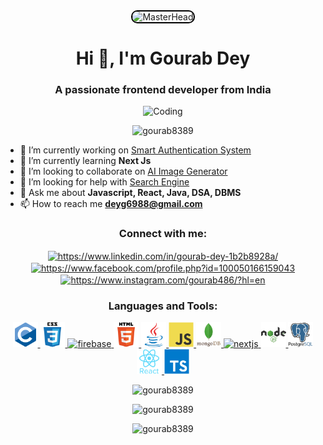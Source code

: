 <div align="center">
  <img src="https://pics.craiyon.com/2023-09-28/4d8ef70640bc4ae79d45c5d59bd49a39.webp" alt="MasterHead" width="500" height="400" style="border: 2px solid black; border-radius: 10px;">

  <h1>Hi 👋, I'm Gourab Dey</h1>
  <h3>A passionate frontend developer from India</h3>

  <img src="https://user-images.githubusercontent.com/69011963/137184767-79a13ec7-1bb3-4341-a6da-3a149c9c159a.gif" alt="Coding" width="400">
</div>

<p align="center"> 
  <img src="https://komarev.com/ghpvc/?username=gourab8389&label=Profile%20views&color=0e75b6&style=flat" alt="gourab8389" /> 
</p>

- 🔭 I’m currently working on [Smart Authentication System](https://github.com/gourab8389/smart_auth)
- 🌱 I’m currently learning **Next Js**
- 👯 I’m looking to collaborate on [AI Image Generator](https://github.com/gourab8389/Imaginify)
- 🤝 I’m looking for help with [Search Engine](https://github.com/gourab8389/search-engine)
- 💬 Ask me about **Javascript, React, Java, DSA, DBMS**
- 📫 How to reach me **deyg6988@gmail.com**

<h3 align="center">Connect with me:</h3>
<p align="center">
  <a href="https://linkedin.com/in/https://www.linkedin.com/in/gourab-dey-1b2b8928a/" target="blank">
    <img align="center" src="https://raw.githubusercontent.com/rahuldkjain/github-profile-readme-generator/master/src/images/icons/Social/linked-in-alt.svg" alt="https://www.linkedin.com/in/gourab-dey-1b2b8928a/" height="30" width="40" />
  </a>
  <a href="https://fb.com/https://www.facebook.com/profile.php?id=100050166159043" target="blank">
    <img align="center" src="https://raw.githubusercontent.com/rahuldkjain/github-profile-readme-generator/master/src/images/icons/Social/facebook.svg" alt="https://www.facebook.com/profile.php?id=100050166159043" height="30" width="40" />
  </a>
  <a href="https://instagram.com/https://www.instagram.com/gourab486/?hl=en" target="blank">
    <img align="center" src="https://raw.githubusercontent.com/rahuldkjain/github-profile-readme-generator/master/src/images/icons/Social/instagram.svg" alt="https://www.instagram.com/gourab486/?hl=en" height="30" width="40" />
  </a>
</p>

<h3 align="center">Languages and Tools:</h3>
<p align="center">
  <a href="https://www.cprogramming.com/" target="_blank" rel="noreferrer"> 
    <img src="https://raw.githubusercontent.com/devicons/devicon/master/icons/c/c-original.svg" alt="c" width="40" height="40"/> 
  </a> 
  <a href="https://www.w3schools.com/css/" target="_blank" rel="noreferrer"> 
    <img src="https://raw.githubusercontent.com/devicons/devicon/master/icons/css3/css3-original-wordmark.svg" alt="css3" width="40" height="40"/> 
  </a> 
  <a href="https://firebase.google.com/" target="_blank" rel="noreferrer"> 
    <img src="https://www.vectorlogo.zone/logos/firebase/firebase-icon.svg" alt="firebase" width="40" height="40"/> 
  </a> 
  <a href="https://www.w3.org/html/" target="_blank" rel="noreferrer"> 
    <img src="https://raw.githubusercontent.com/devicons/devicon/master/icons/html5/html5-original-wordmark.svg" alt="html5" width="40" height="40"/> 
  </a> 
  <a href="https://www.java.com" target="_blank" rel="noreferrer"> 
    <img src="https://raw.githubusercontent.com/devicons/devicon/master/icons/java/java-original.svg" alt="java" width="40" height="40"/> 
  </a> 
  <a href="https://developer.mozilla.org/en-US/docs/Web/JavaScript" target="_blank" rel="noreferrer"> 
    <img src="https://raw.githubusercontent.com/devicons/devicon/master/icons/javascript/javascript-original.svg" alt="javascript" width="40" height="40"/> 
  </a> 
  <a href="https://www.mongodb.com/" target="_blank" rel="noreferrer"> 
    <img src="https://raw.githubusercontent.com/devicons/devicon/master/icons/mongodb/mongodb-original-wordmark.svg" alt="mongodb" width="40" height="40"/> 
  </a> 
  <a href="https://nextjs.org/" target="_blank" rel="noreferrer"> 
    <img src="https://cdn.worldvectorlogo.com/logos/nextjs-2.svg" alt="nextjs" width="40" height="40"/> 
  </a> 
  <a href="https://nodejs.org" target="_blank" rel="noreferrer"> 
    <img src="https://raw.githubusercontent.com/devicons/devicon/master/icons/nodejs/nodejs-original-wordmark.svg" alt="nodejs" width="40" height="40"/> 
  </a> 
  <a href="https://www.postgresql.org" target="_blank" rel="noreferrer"> 
    <img src="https://raw.githubusercontent.com/devicons/devicon/master/icons/postgresql/postgresql-original-wordmark.svg" alt="postgresql" width="40" height="40"/> 
  </a> 
  <a href="https://reactjs.org/" target="_blank" rel="noreferrer"> 
    <img src="https://raw.githubusercontent.com/devicons/devicon/master/icons/react/react-original-wordmark.svg" alt="react" width="40" height="40"/> 
  </a> 
  <a href="https://www.typescriptlang.org/" target="_blank" rel="noreferrer"> 
    <img src="https://raw.githubusercontent.com/devicons/devicon/master/icons/typescript/typescript-original.svg" alt="typescript" width="40" height="40"/> 
  </a> 
</p>

<div align="center">
  <p>
    <img src="https://github-readme-stats.vercel.app/api/top-langs?username=gourab8389&show_icons=true&locale=en&layout=compact" alt="gourab8389" />
  </p>
  <p>
    <img src="https://github-readme-stats.vercel.app/api?username=gourab8389&show_icons=true&locale=en" alt="gourab8389" />
  </p>
  <p>
    <img src="https://github-readme-streak-stats.herokuapp.com/?user=gourab8389&" alt="gourab8389" />
  </p>
</div>
